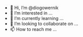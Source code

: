 - 👋 Hi, I’m @diogowernik
- 👀 I’m interested in ...
- 🌱 I’m currently learning ...
- 💞️ I’m looking to collaborate on ...
- 📫 How to reach me ...

<!---
diogowernik/diogowernik is a ✨ special ✨ repository because its `README.md` (this file) appears on your GitHub profile.
You can click the Preview link to take a look at your changes.
--->
